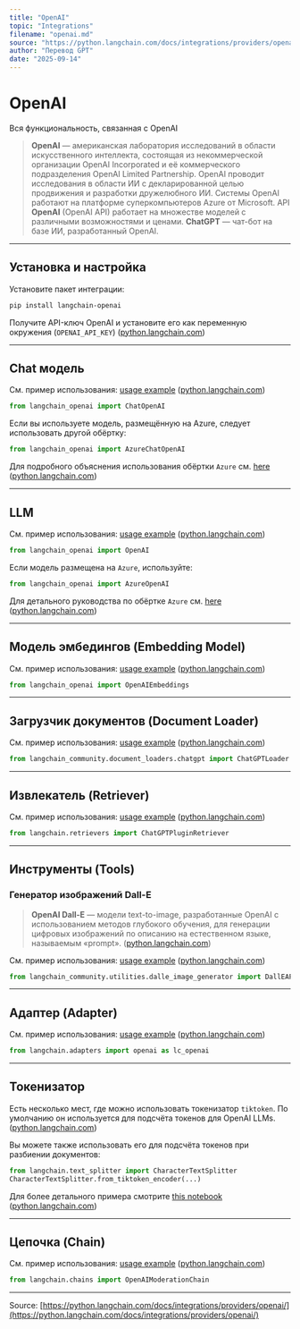 ```yaml
---
title: "OpenAI"
topic: "Integrations"
filename: "openai.md"
source: "https://python.langchain.com/docs/integrations/providers/openai/"
author: "Перевод GPT"
date: "2025-09-14"
---
```


# OpenAI

Вся функциональность, связанная с OpenAI

> **OpenAI** — американская лаборатория исследований в области искусственного интеллекта, состоящая из некоммерческой организации OpenAI Incorporated и её коммерческого подразделения OpenAI Limited Partnership. OpenAI проводит исследования в области ИИ с декларированной целью продвижения и разработки дружелюбного ИИ. Системы OpenAI работают на платформе суперкомпьютеров Azure от Microsoft.
> API **OpenAI** (OpenAI API) работает на множестве моделей с различными возможностями и ценами.
> **ChatGPT** — чат-бот на базе ИИ, разработанный OpenAI.

---

## Установка и настройка

Установите пакет интеграции:

```bash
pip install langchain-openai
```

Получите API-ключ OpenAI и установите его как переменную окружения (`OPENAI_API_KEY`) ([python.langchain.com][1])

---

## Chat модель

См. пример использования: [usage example](https://python.langchain.com/docs/integrations/providers/openai/#usage-example) ([python.langchain.com][1])

```python
from langchain_openai import ChatOpenAI
```

Если вы используете модель, размещённую на Azure, следует использовать другой обёртку:

```python
from langchain_openai import AzureChatOpenAI
```

Для подробного объяснения использования обёртки `Azure` см. [here](https://python.langchain.com/docs/integrations/providers/openai/#azure) ([python.langchain.com][1])

---

## LLM

См. пример использования: [usage example](https://python.langchain.com/docs/integrations/providers/openai/#usage-example) ([python.langchain.com][1])

```python
from langchain_openai import OpenAI
```

Если модель размещена на `Azure`, используйте:

```python
from langchain_openai import AzureOpenAI
```

Для детального руководства по обёртке `Azure` см. [here](https://python.langchain.com/docs/integrations/providers/openai/#azure) ([python.langchain.com][1])

---

## Модель эмбедингов (Embedding Model)

См. пример использования: [usage example](https://python.langchain.com/docs/integrations/providers/openai/#usage-example) ([python.langchain.com][1])

```python
from langchain_openai import OpenAIEmbeddings
```

---

## Загрузчик документов (Document Loader)

См. пример использования: [usage example](https://python.langchain.com/docs/integrations/providers/openai/#usage-example) ([python.langchain.com][1])

```python
from langchain_community.document_loaders.chatgpt import ChatGPTLoader
```

---

## Извлекатель (Retriever)

См. пример использования: [usage example](https://python.langchain.com/docs/integrations/providers/openai/#usage-example) ([python.langchain.com][1])

```python
from langchain.retrievers import ChatGPTPluginRetriever
```

---

## Инструменты (Tools)

### Генератор изображений Dall-E

> **OpenAI Dall-E** — модели text-to-image, разработанные OpenAI с использованием методов глубокого обучения, для генерации цифровых изображений по описанию на естественном языке, называемым «prompt». ([python.langchain.com][1])

См. пример использования: [usage example](https://python.langchain.com/docs/integrations/providers/openai/#usage-example) ([python.langchain.com][1])

```python
from langchain_community.utilities.dalle_image_generator import DallEAPIWrapper
```

---

## Адаптер (Adapter)

См. пример использования: [usage example](https://python.langchain.com/docs/integrations/providers/openai/#usage-example) ([python.langchain.com][1])

```python
from langchain.adapters import openai as lc_openai
```

---

## Токенизатор

Есть несколько мест, где можно использовать токенизатор `tiktoken`. По умолчанию он используется для подсчёта токенов для OpenAI LLMs. ([python.langchain.com][1])

Вы можете также использовать его для подсчёта токенов при разбиении документов:

```python
from langchain.text_splitter import CharacterTextSplitter
CharacterTextSplitter.from_tiktoken_encoder(...)
```

Для более детального примера смотрите [this notebook](https://python.langchain.com/docs/integrations/providers/openai/#notebook) ([python.langchain.com][1])

---

## Цепочка (Chain)

См. пример использования: [usage example](https://python.langchain.com/docs/integrations/providers/openai/#usage-example) ([python.langchain.com][1])

```python
from langchain.chains import OpenAIModerationChain
```

---

Source: [https://python.langchain.com/docs/integrations/providers/openai/](https://python.langchain.com/docs/integrations/providers/openai/)

[1]: https://python.langchain.com/docs/integrations/providers/openai/ "OpenAI | ️ LangChain"
